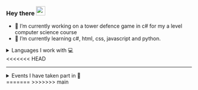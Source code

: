 ### Hey there <img src="https://media.giphy.com/media/hvRJCLFzcasrR4ia7z/giphy.gif" width="25px">

<!--
**masonmaui/masonmaui** is a ✨ _special_ ✨ repository because its `README.md` (this file) appears on your GitHub profile.

Here are some ideas to get you started:
-->


- 🔭 I’m currently working on a tower defence game in c# for my a level computer science course
- 🌱 I’m currently learning c#, html, css, javascript and python.


<details>
  <summary>Languages I work with 💻</summary>
  This will update automatically <br>

  <img src= https://wakatime.com/share/@89e4320c-9e67-4d0f-82c4-25bffb92e19b/d6ec7dda-1c05-4e1c-a3c4-2bcede24a64b.svg width="60%"/>
</details>
<<<<<<< HEAD

--- 
<details>
  <summary>Events I have taken part in 🎉</summary>
  - Bebras 2020 <br>
  - Hacktober fest 2021 <br>

</details>
=======
>>>>>>> main
